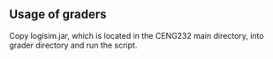## Usage of graders

Copy logisim.jar, which is located in the CENG232 main directory, into grader directory and run the script.